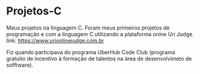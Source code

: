 # Projetos-C
Meus projetos na línguagem C. Foram meus primeiros projetos de programação e com a línguagem C utilizando a plataforma onine Uri Judge.
link: https://www.urionlinejudge.com.br 

Fiz quando participava do programa UberHub Code Club (programa gratuito de incentivo à formação de talentos na área de desenvolvimeto de sofftware).
